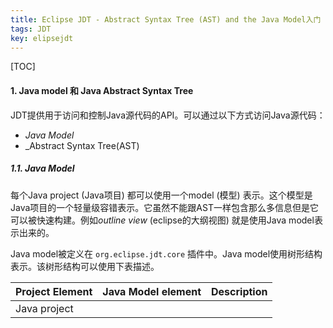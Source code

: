 ```yaml
---
title: Eclipse JDT - Abstract Syntax Tree (AST) and the Java Model入门
tags: JDT
key: elipsejdt
---
```


[TOC]

#### 1. Java model 和 Java Abstract Syntax Tree

JDT提供用于访问和控制Java源代码的API。可以通过以下方式访问Java源代码：

- *Java Model*
- _Abstract Syntax Tree(AST)  

##### 1.1. Java Model

每个Java project (Java项目) 都可以使用一个model (模型) 表示。这个模型是Java项目的一个轻量级容错表示。它虽然不能跟AST一样包含那么多信息但是它可以被快速构建。例如*outline view* (eclipse的大纲视图) 就是使用Java model表示出来的。  

Java model被定义在 `org.eclipse.jdt.core` 插件中。Java model使用树形结构表示。该树形结构可以使用下表描述。

| **Project Element** | **Java Model element** | **Description** |
| ------------------- | ---------------------- | --------------- |
| Java project        |                        |                 |



